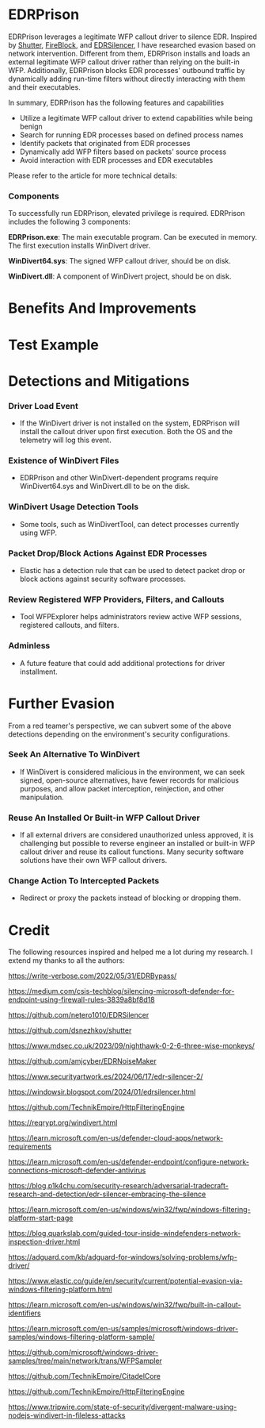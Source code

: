 # EDRPrison
EDRPrison leverages a legitimate WFP callout driver to silence EDR. Inspired by [Shutter](https://github.com/dsnezhkov/shutter), [FireBlock](https://www.mdsec.co.uk/2023/09/nighthawk-0-2-6-three-wise-monkeys/), and [EDRSilencer](https://github.com/netero1010/EDRSilencer), I have researched evasion based on network intervention. Different from them, EDRPrison installs and loads an external legitimate WFP callout driver rather than relying on the built-in WFP. Additionally, EDRPrison blocks EDR processes' outbound traffic by dynamically adding run-time filters without directly interacting with them and their executables.

In summary, EDRPrison has the following features and capabilities
- Utilize a legitimate WFP callout driver to extend capabilities while being benign
- Search for running EDR processes based on defined process names
- Identify packets that originated from EDR processes
- Dynamically add WFP filters based on packets' source process
- Avoid interaction with EDR processes and EDR executables


Please refer to the article for more technical details: 

### Components
To successfully run EDRPrison, elevated privilege is required. EDRPrison includes the following 3 components:

**EDRPrison.exe**: The main executable program. Can be executed in memory. The first execution installs WinDivert driver.

**WinDivert64.sys**: The signed WFP callout driver, should be on disk.

**WinDivert.dll**: A component of WinDivert project, should be on disk.


# Benefits And Improvements


# Test Example




# Detections and Mitigations

### Driver Load Event
- If the WinDivert driver is not installed on the system, EDRPrison will install the callout driver upon first execution. Both the OS and the telemetry will log this event.

### Existence of WinDivert Files
- EDRPrison and other WinDivert-dependent programs require WinDivert64.sys and WinDivert.dll to be on the disk.

### WinDivert Usage Detection Tools
- Some tools, such as WinDivertTool, can detect processes currently using WFP.

### Packet Drop/Block Actions Against EDR Processes
- Elastic has a detection rule that can be used to detect packet drop or block actions against security software processes.

### Review Registered WFP Providers, Filters, and Callouts
- Tool WFPExplorer helps administrators review active WFP sessions, registered callouts, and filters.

### Adminless
- A future feature that could add additional protections for driver installment.

# Further Evasion
From a red teamer's perspective, we can subvert some of the above detections depending on the environment's security configurations.

### Seek An Alternative To WinDivert
- If WinDivert is considered malicious in the environment, we can seek signed, open-source alternatives, have fewer records for malicious purposes, and allow packet interception, reinjection, and other manipulation.

### Reuse An Installed Or Built-in WFP Callout Driver
- If all external drivers are considered unauthorized unless approved, it is challenging but possible to reverse engineer an installed or built-in WFP callout driver and reuse its callout functions. Many security software solutions have their own WFP callout drivers.

### Change Action To Intercepted Packets
- Redirect or proxy the packets instead of blocking or dropping them.

 


# Credit

The following resources inspired and helped me a lot during my research. I extend my thanks to all the authors:

https://write-verbose.com/2022/05/31/EDRBypass/ 

https://medium.com/csis-techblog/silencing-microsoft-defender-for-endpoint-using-firewall-rules-3839a8bf8d18 

https://github.com/netero1010/EDRSilencer 

https://github.com/dsnezhkov/shutter 

https://www.mdsec.co.uk/2023/09/nighthawk-0-2-6-three-wise-monkeys/ 

https://github.com/amjcyber/EDRNoiseMaker 

https://www.securityartwork.es/2024/06/17/edr-silencer-2/ 

https://windowsir.blogspot.com/2024/01/edrsilencer.html 

https://github.com/TechnikEmpire/HttpFilteringEngine 

https://reqrypt.org/windivert.html 

https://learn.microsoft.com/en-us/defender-cloud-apps/network-requirements

https://learn.microsoft.com/en-us/defender-endpoint/configure-network-connections-microsoft-defender-antivirus 

https://blog.p1k4chu.com/security-research/adversarial-tradecraft-research-and-detection/edr-silencer-embracing-the-silence 

https://learn.microsoft.com/en-us/windows/win32/fwp/windows-filtering-platform-start-page 

https://blog.quarkslab.com/guided-tour-inside-windefenders-network-inspection-driver.html

https://adguard.com/kb/adguard-for-windows/solving-problems/wfp-driver/ 

https://www.elastic.co/guide/en/security/current/potential-evasion-via-windows-filtering-platform.html 

https://learn.microsoft.com/en-us/windows/win32/fwp/built-in-callout-identifiers 

https://learn.microsoft.com/en-us/samples/microsoft/windows-driver-samples/windows-filtering-platform-sample/ 

https://github.com/microsoft/windows-driver-samples/tree/main/network/trans/WFPSampler 

https://github.com/TechnikEmpire/CitadelCore 

https://github.com/TechnikEmpire/HttpFilteringEngine 

https://www.tripwire.com/state-of-security/divergent-malware-using-nodejs-windivert-in-fileless-attacks 
